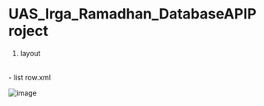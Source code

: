 # UAS_Irga_Ramadhan_DatabaseAPIProject

1. layout
<br>
   - list row.xml
  

![image](https://github.com/IrgaRamadhanPutra/UAS_Irga_Ramadhan_DatabaseAPIProject/assets/101645216/bac413bb-3d2d-47e4-827a-959ea0307d5f)

  
